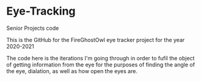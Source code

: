 # Eye-Tracking
Senior Projects code

This is the GitHub for the FireGhostOwl eye tracker project for the year 2020-2021

The code here is the iterations I'm going through in order to fufil the object of getting information from the eye for the purposes of finding the angle of the eye, dialation, as well as how open the eyes are.
